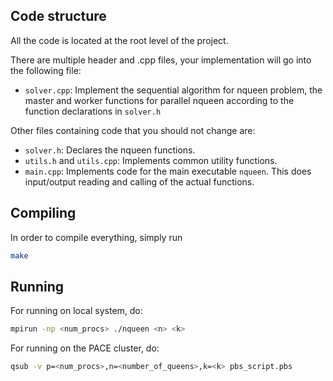 ## Code structure

All the code is located at the root level of the project.

There are multiple header and .cpp files, your implementation will go
into the following file:

- `solver.cpp`: Implement the sequential algorithm for nqueen problem, the master and worker functions for parallel nqueen according
  to the function declarations in `solver.h`


Other files containing code that you should not change are:
- `solver.h`: Declares the nqueen functions.
- `utils.h` and `utils.cpp`: Implements common utility functions.
- `main.cpp`: Implements code for the main executable `nqueen`. This does
  input/output reading and calling of the actual functions.


## Compiling

In order to compile everything, simply run
```sh
make
```


## Running
For running on local system, do:
```sh
mpirun -np <num_procs> ./nqueen <n> <k>
```


For running on the PACE cluster, do:
```sh
qsub -v p=<num_procs>,n=<number_of_queens>,k=<k> pbs_script.pbs
```
